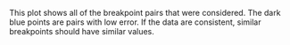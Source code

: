 This plot shows all of the breakpoint pairs that were considered. The dark blue points are pairs with low error. If the data are consistent, similar breakpoints should have similar values.